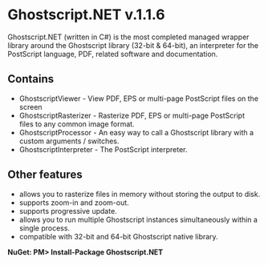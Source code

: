 Ghostscript.NET v.1.1.6
=======================

Ghostscript.NET (written in C#) is the most completed managed wrapper library around the Ghostscript library (32-bit & 64-bit), an interpreter for the PostScript language, PDF, related software and documentation.

Contains
-----------------------
 * GhostscriptViewer - View PDF, EPS or multi-page PostScript files on the screen
 * GhostscriptRasterizer - Rasterize PDF, EPS or multi-page PostScript files to any common image format.
 * GhostscriptProcessor - An easy way to call a Ghostscript library with a custom arguments / switches.
 * GhostscriptInterpreter - The PostScript interpreter.

Other features
-----------------------
 * allows you to rasterize files in memory without storing the output to disk.
 * supports zoom-in and zoom-out.
 * supports progressive update.
 * allows you to run multiple Ghostscript instances simultaneously within a single process.
 * compatible with 32-bit and 64-bit Ghostscript native library.


**NuGet: PM> Install-Package Ghostscript.NET**
